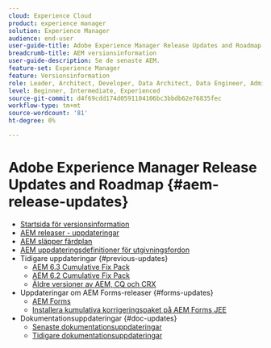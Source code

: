 ```yaml
---
cloud: Experience Cloud
product: experience manager
solution: Experience Manager
audience: end-user
user-guide-title: Adobe Experience Manager Release Updates and Roadmap
breadcrumb-title: AEM versionsinformation
user-guide-description: Se de senaste AEM.
feature-set: Experience Manager
feature: Versionsinformation
role: Leader, Architect, Developer, Data Architect, Data Engineer, Admin, User
level: Beginner, Intermediate, Experienced
source-git-commit: d4f69cdd174d0591104106bc3bbdb62e76835fec
workflow-type: tm+mt
source-wordcount: '81'
ht-degree: 0%

---
```



# Adobe Experience Manager Release Updates and Roadmap {#aem-release-updates}

+ [Startsida för versionsinformation](home.md)
+ [AEM releaser - uppdateringar](aem-releases-updates.md)
+ [AEM släpper färdplan](update-releases-roadmap.md)
+ [AEM uppdateringsdefinitioner för utgivningsfordon](update-release-vehicle-definitions.md)
+ Tidigare uppdateringar {#previous-updates}
   + [AEM 6.3 Cumulative Fix Pack](release-notes-aem-6-3-cumulative-fix-pack.md)
   + [AEM 6.2 Cumulative Fix Pack](release-notes-aem-6-2-cumulative-fix-pack.md)
   + [Äldre versioner av AEM, CQ och CRX](aem-previous-versions.md)
+ Uppdateringar om AEM Forms-releaser {#forms-updates}
   + [AEM Forms](aem-forms-releases.md)
   + [Installera kumulativa korrigeringspaket på AEM Forms JEE](install-cfp-aem-forms-jee.md)
+ Dokumentationsuppdateringar {#doc-updates}
   + [Senaste dokumentationsuppdateringar](documentation-updates.md)
   + [Tidigare dokumentationsuppdateringar](previous-documentation-updates.md)
